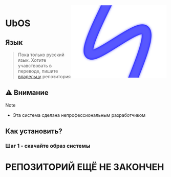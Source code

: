 <img align="right" src="https://github.com/Andrew-star2008/UbOS/blob/main/UbOS.png?raw=true" width="300" alt="UbOS">

# UbOS


## Язык
>Пока только русский язык. Хотите учавствовать в переводе, пишите [владельцу](https://t.me/Andrew_star2008) репозитория

## ⚠️ Внимание
> [!NOTE]
> - Эта система сделана непрофессиональным разработчиком

## Как установить?
### Шаг 1 - скачайте образ системы

# РЕПОЗИТОРИЙ ЕЩЁ НЕ ЗАКОНЧЕН
